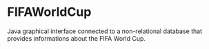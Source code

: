 # FIFAWorldCup
Java graphical interface connected to a non-relational database that provides informations about the FIFA World Cup.
